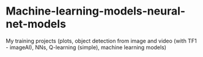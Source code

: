 # Machine-learning-models-neural-net-models
My training projects
(plots, object detection from image and video (with TF1 - imageAI), NNs, Q-learning (simple), machine learning models)
